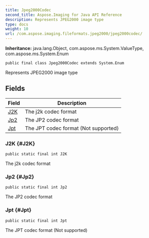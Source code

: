 ```yaml
---
title: Jpeg2000Codec
second_title: Aspose.Imaging for Java API Reference
description: Represents JPEG2000 image type
type: docs
weight: 10
url: /com.aspose.imaging.fileformats.jpeg2000/jpeg2000codec/
---
```

**Inheritance:**
java.lang.Object, com.aspose.ms.System.ValueType, com.aspose.ms.System.Enum
```
public final class Jpeg2000Codec extends System.Enum
```

Represents JPEG2000 image type
## Fields

| Field | Description |
| --- | --- |
| [J2K](#J2K) | The j2k codec format |
| [Jp2](#Jp2) | The JP2 codec format |
| [Jpt](#Jpt) | The JPT codec format (Not supported) |
### J2K {#J2K}
```
public static final int J2K
```


The j2k codec format

### Jp2 {#Jp2}
```
public static final int Jp2
```


The JP2 codec format

### Jpt {#Jpt}
```
public static final int Jpt
```


The JPT codec format (Not supported)

